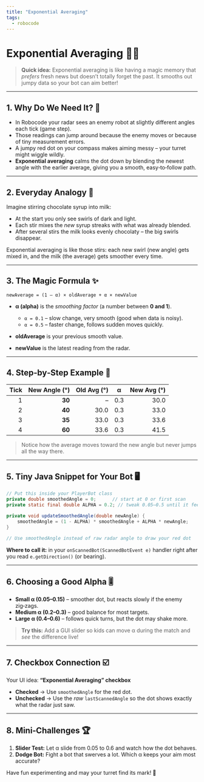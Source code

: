 ```yaml
---
title: "Exponential Averaging"
tags:
  - robocode
---
```


# Exponential Averaging 🧮✨

> **Quick idea:** Exponential averaging is like having a magic memory that *prefers* fresh news but doesn’t totally forget the past. It smooths out jumpy data so your bot can aim better!

---

## 1. Why Do We Need It? 🤔

* In Robocode your radar sees an enemy robot at slightly different angles each tick (game step).
* Those readings can jump around because the enemy moves or because of tiny measurement errors.
* A jumpy red dot on your compass makes aiming messy – your turret might wiggle wildly.
* **Exponential averaging** calms the dot down by blending the newest angle with the earlier average, giving you a smooth, easy‑to‑follow path.

---

## 2. Everyday Analogy 🥤

Imagine stirring chocolate syrup into milk:

* At the start you only see swirls of dark and light.
* Each stir mixes the *new* syrup streaks with what was already blended.
* After several stirs the milk looks evenly chocolaty – the big swirls disappear.

Exponential averaging is like those stirs: each new swirl (new angle) gets mixed in, and the milk (the average) gets smoother every time.

---

## 3. The Magic Formula ✨

```
newAverage = (1 – α) × oldAverage + α × newValue
```

* **α (alpha)** is the *smoothing factor* (a number between **0 and 1**).

  * `α = 0.1` – slow change, very smooth (good when data is noisy).
  * `α = 0.5` – faster change, follows sudden moves quickly.
* **oldAverage** is your previous smooth value.
* **newValue** is the latest reading from the radar.

---

## 4. Step‑by‑Step Example 🧮

| Tick | New Angle (°) | Old Avg (°) | α   | New Avg (°) |
| ---: | ------------: | ----------: | --- | ----------: |
|    1 |        **30** |           – | 0.3 |        30.0 |
|    2 |        **40** |        30.0 | 0.3 |        33.0 |
|    3 |        **35** |        33.0 | 0.3 |        33.6 |
|    4 |        **60** |        33.6 | 0.3 |        41.5 |

> Notice how the average moves toward the new angle but never jumps all the way there.

---

## 5. Tiny Java Snippet for Your Bot 🖥️

```java
// Put this inside your PlayerBot class
private double smoothedAngle = 0;      // start at 0 or first scan
private static final double ALPHA = 0.2; // tweak 0.05–0.5 until it feels right

private void updateSmoothedAngle(double newAngle) {
    smoothedAngle = (1 - ALPHA) * smoothedAngle + ALPHA * newAngle;
}

// Use smoothedAngle instead of raw radar angle to draw your red dot
```

**Where to call it:** in your `onScannedBot(ScannedBotEvent e)` handler right after you read `e.getDirection()` (or bearing).

---

## 6. Choosing a Good Alpha 🎚️

* **Small α (0.05–0.15)** – smoother dot, but reacts slowly if the enemy zig‑zags.
* **Medium α (0.2–0.3)** – good balance for most targets.
* **Large α (0.4–0.6)** – follows quick turns, but the dot may shake more.

> **Try this:** Add a GUI slider so kids can move α during the match and *see* the difference live!

---

## 7. Checkbox Connection ☑️

Your UI idea: **“Exponential Averaging” checkbox**

* **Checked** → Use `smoothedAngle` for the red dot.
* **Unchecked** → Use the *raw* `lastScannedAngle` so the dot shows exactly what the radar just saw.

---

## 8. Mini‑Challenges 🏆

1. **Slider Test:** Let α slide from 0.05 to 0.6 and watch how the dot behaves.
2. **Dodge Bot:** Fight a bot that swerves a lot. Which α keeps your aim most accurate?

Have fun experimenting and may your turret find its mark! 🎯
